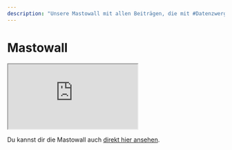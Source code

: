 ```yaml
---
description: "Unsere Mastowall mit allen Beiträgen, die mit #DatenzwergLeaks oder #Datenzwerg getaggt sind."
---
```


# Mastowall

<iframe src="https://mastodon.datagnome.de/index.html?hashtags=DatenzwergLeaks,Datenzwerg&server=https://chaos.social&embed=true&css=https://datagnome.de/assets/css/mastowall.css" class="mastowall-iframe" allowtransparency="true"></iframe>

Du kannst dir die Mastowall auch [direkt hier ansehen](https://mastodon.datagnome.de/?hashtags=DatenzwergLeaks,Datenzwerg&server=https://chaos.social&embed=true).

